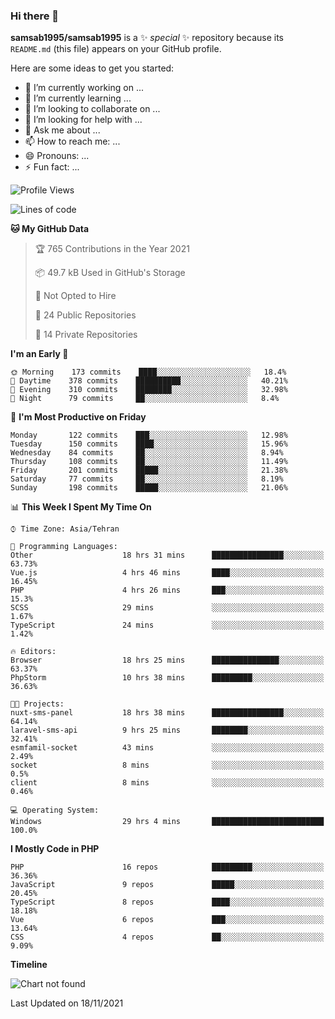 ### Hi there 👋

**samsab1995/samsab1995** is a ✨ _special_ ✨ repository because its `README.md` (this file) appears on your GitHub profile.

Here are some ideas to get you started:

- 🔭 I’m currently working on ...
- 🌱 I’m currently learning ...
- 👯 I’m looking to collaborate on ...
- 🤔 I’m looking for help with ...
- 💬 Ask me about ...
- 📫 How to reach me: ...
- 😄 Pronouns: ...
- ⚡ Fun fact: ...

<!--START_SECTION:waka-->
![Profile Views](http://img.shields.io/badge/Profile%20Views-0-blue)

![Lines of code](https://img.shields.io/badge/From%20Hello%20World%20I%27ve%20Written-867461%20lines%20of%20code-blue)

**🐱 My GitHub Data** 

> 🏆 765 Contributions in the Year 2021
 > 
> 📦 49.7 kB Used in GitHub's Storage 
 > 
> 🚫 Not Opted to Hire
 > 
> 📜 24 Public Repositories 
 > 
> 🔑 14 Private Repositories  
 > 
**I'm an Early 🐤** 

```text
🌞 Morning    173 commits    ████░░░░░░░░░░░░░░░░░░░░░   18.4% 
🌆 Daytime    378 commits    ██████████░░░░░░░░░░░░░░░   40.21% 
🌃 Evening    310 commits    ████████░░░░░░░░░░░░░░░░░   32.98% 
🌙 Night      79 commits     ██░░░░░░░░░░░░░░░░░░░░░░░   8.4%

```
📅 **I'm Most Productive on Friday** 

```text
Monday       122 commits    ███░░░░░░░░░░░░░░░░░░░░░░   12.98% 
Tuesday      150 commits    ████░░░░░░░░░░░░░░░░░░░░░   15.96% 
Wednesday    84 commits     ██░░░░░░░░░░░░░░░░░░░░░░░   8.94% 
Thursday     108 commits    ██░░░░░░░░░░░░░░░░░░░░░░░   11.49% 
Friday       201 commits    █████░░░░░░░░░░░░░░░░░░░░   21.38% 
Saturday     77 commits     ██░░░░░░░░░░░░░░░░░░░░░░░   8.19% 
Sunday       198 commits    █████░░░░░░░░░░░░░░░░░░░░   21.06%

```


📊 **This Week I Spent My Time On** 

```text
⌚︎ Time Zone: Asia/Tehran

💬 Programming Languages: 
Other                    18 hrs 31 mins      ████████████████░░░░░░░░░   63.73% 
Vue.js                   4 hrs 46 mins       ████░░░░░░░░░░░░░░░░░░░░░   16.45% 
PHP                      4 hrs 26 mins       ███░░░░░░░░░░░░░░░░░░░░░░   15.3% 
SCSS                     29 mins             ░░░░░░░░░░░░░░░░░░░░░░░░░   1.67% 
TypeScript               24 mins             ░░░░░░░░░░░░░░░░░░░░░░░░░   1.42%

🔥 Editors: 
Browser                  18 hrs 25 mins      ███████████████░░░░░░░░░░   63.37% 
PhpStorm                 10 hrs 38 mins      █████████░░░░░░░░░░░░░░░░   36.63%

🐱‍💻 Projects: 
nuxt-sms-panel           18 hrs 38 mins      ████████████████░░░░░░░░░   64.14% 
laravel-sms-api          9 hrs 25 mins       ████████░░░░░░░░░░░░░░░░░   32.41% 
esmfamil-socket          43 mins             ░░░░░░░░░░░░░░░░░░░░░░░░░   2.49% 
socket                   8 mins              ░░░░░░░░░░░░░░░░░░░░░░░░░   0.5% 
client                   8 mins              ░░░░░░░░░░░░░░░░░░░░░░░░░   0.46%

💻 Operating System: 
Windows                  29 hrs 4 mins       █████████████████████████   100.0%

```

**I Mostly Code in PHP** 

```text
PHP                      16 repos            █████████░░░░░░░░░░░░░░░░   36.36% 
JavaScript               9 repos             █████░░░░░░░░░░░░░░░░░░░░   20.45% 
TypeScript               8 repos             ████░░░░░░░░░░░░░░░░░░░░░   18.18% 
Vue                      6 repos             ███░░░░░░░░░░░░░░░░░░░░░░   13.64% 
CSS                      4 repos             ██░░░░░░░░░░░░░░░░░░░░░░░   9.09%

```


**Timeline**

![Chart not found](https://raw.githubusercontent.com/samsab1995/samsab1995/main/charts/bar_graph.png) 


 Last Updated on 18/11/2021
<!--END_SECTION:waka-->
